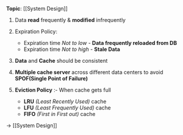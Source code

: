**Topic**: [[System Design]]

1. Data **read** frequently & **modified** infrequently
2. Expiration Policy: 
	- Expiration time *Not to low* - **Data frequently reloaded from DB**
	- Expiration time *Not to high* - **Stale Data**
	
3. **Data** and **Cache** should be consistent

4. **Multiple cache server** across different data centers to avoid **SPOF(Single Point of Failure)**

5.  **Eviction Policy** :- When cache gets full
	- **LRU** *(Least Recently Used)* cache
	- **LFU** *(Least Frequently Used)* cache
	- **FIFO** *(First in First out)* cache

→ [[System Design]]